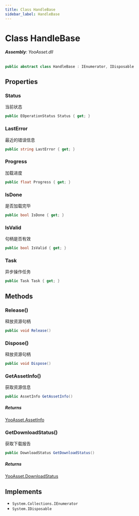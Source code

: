 ```yaml
---
title: Class HandleBase
sidebar_label: HandleBase
---
```

# Class HandleBase


###### **Assembly**: YooAsset.dll

```csharp title="Declaration"
public abstract class HandleBase : IEnumerator, IDisposable
```
## Properties
### Status
当前状态

```csharp title="Declaration"
public EOperationStatus Status { get; }
```
### LastError
最近的错误信息

```csharp title="Declaration"
public string LastError { get; }
```
### Progress
加载进度

```csharp title="Declaration"
public float Progress { get; }
```
### IsDone
是否加载完毕

```csharp title="Declaration"
public bool IsDone { get; }
```
### IsValid
句柄是否有效

```csharp title="Declaration"
public bool IsValid { get; }
```
### Task
异步操作任务

```csharp title="Declaration"
public Task Task { get; }
```
## Methods
### Release()
释放资源句柄

```csharp title="Declaration"
public void Release()
```
### Dispose()
释放资源句柄

```csharp title="Declaration"
public void Dispose()
```
### GetAssetInfo()
获取资源信息

```csharp title="Declaration"
public AssetInfo GetAssetInfo()
```

##### Returns

[YooAsset.AssetInfo](../YooAsset/AssetInfo.md)
### GetDownloadStatus()
获取下载报告

```csharp title="Declaration"
public DownloadStatus GetDownloadStatus()
```

##### Returns

[YooAsset.DownloadStatus](../YooAsset/DownloadStatus.md)

## Implements

* `System.Collections.IEnumerator`
* `System.IDisposable`
